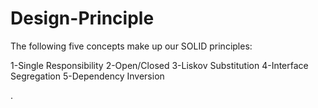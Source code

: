 # Design-Principle


The following five concepts make up our SOLID principles:

1-Single Responsibility
2-Open/Closed
3-Liskov Substitution
4-Interface Segregation
5-Dependency Inversion





.
